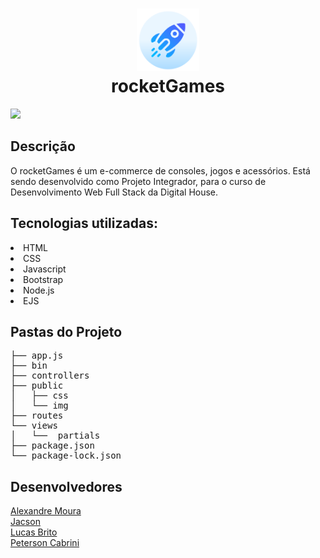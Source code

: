 <h1 align="center"> <img src="https://github.com/petersoncabrini/rocketGames/blob/main/public/img/logo.png?raw=true"
     alt="Logo Rocket Games" width="100px"> <br> rocketGames </h1>

![](https://img.shields.io/badge/Status-Em%20Desenvolvimento-blue)

## Descrição

O rocketGames é um e-commerce de consoles, jogos e acessórios. Está sendo desenvolvido como Projeto Integrador, para o curso de Desenvolvimento Web Full Stack da Digital House. 

##  Tecnologias utilizadas:

<li>HTML</li>
<li>CSS</li>
<li>Javascript</li>
<li>Bootstrap</li>
<li>Node.js</li>
<li>EJS</li>

## Pastas do Projeto

<pre>
├── app.js
├── bin
├── controllers
├── public
│   ├── css
│   └── img
├── routes
└── views
│   └──  partials
├── package.json
└── package-lock.json
</pre>


## Desenvolvedores

<a href="https://github.com/aleemoura">Alexandre Moura</a><br>
<a href="https://github.com/jacson-dev">Jacson</a><br>
<a href="https://github.com/KzBrito">Lucas Brito</a><br>
<a href="https://github.com/petersoncabrini">Peterson Cabrini</a>
